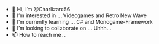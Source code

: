 - 👋 Hi, I’m @Charlizard56
- 👀 I’m interested in ... Videogames and Retro New Wave
- 🌱 I’m currently learning ... C# and Monogame-Framework
- 💞️ I’m looking to collaborate on ... Uhhh...
- 📫 How to reach me ...

<!---
Charlizard56/Charlizard56 is a ✨ special ✨ repository because its `README.md` (this file) appears on your GitHub profile.
You can click the Preview link to take a look at your changes.
--->
